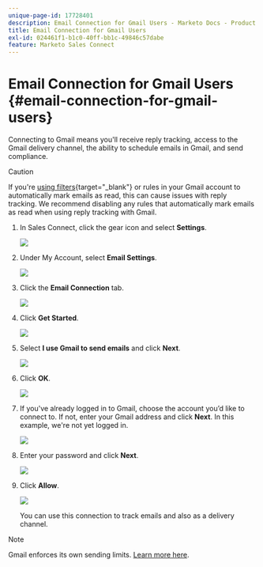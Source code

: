 ```yaml
---
unique-page-id: 17728401
description: Email Connection for Gmail Users - Marketo Docs - Product Documentation
title: Email Connection for Gmail Users
exl-id: 024461f1-b1c0-40ff-bb1c-49846c57dabe
feature: Marketo Sales Connect
---
```

# Email Connection for Gmail Users {#email-connection-for-gmail-users}

Connecting to Gmail means you'll receive reply tracking, access to the Gmail delivery channel, the ability to schedule emails in Gmail, and send compliance.

>[!CAUTION]
>
>If you're [using filters](https://support.google.com/mail/answer/6579?hl=en#zippy=%2Ccreate-a-filter%2Cedit-or-delete-filters){target="_blank"} or rules in your Gmail account to automatically mark emails as read, this can cause issues with reply tracking. We recommend disabling any rules that automatically mark emails as read when using reply tracking with Gmail.

1. In Sales Connect, click the gear icon and select **Settings**.

   ![](assets/one.png)

1. Under My Account, select **Email Settings**.

   ![](assets/two.png)

1. Click the **Email Connection** tab.

   ![](assets/three.png)

1. Click **Get Started**.

   ![](assets/four.png)

1. Select **I use Gmail to send emails** and click **Next**.

   ![](assets/five.png)

1. Click **OK**.

   ![](assets/six.png)

1. If you've already logged in to Gmail, choose the account you’d like to connect to. If not, enter your Gmail address and click **Next**. In this example, we're not yet logged in.

   ![](assets/seven.png)

1. Enter your password and click **Next**.

   ![](assets/eight.png)

1. Click **Allow**.

   ![](assets/nine.png)

   You can use this connection to track emails and also as a delivery channel.

>[!NOTE]
>
>Gmail enforces its own sending limits. [Learn more here](/help/marketo/product-docs/marketo-sales-connect/email/email-delivery/email-connection-throttling.md#email-provider-limits).
